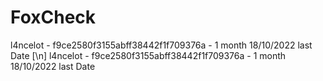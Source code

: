 # FoxCheck
l4ncelot - f9ce2580f3155abff38442f1f709376a - 1 month 18/10/2022 last Date [\n]
l4ncelot - f9ce2580f3155abff38442f1f709376a - 1 month 18/10/2022 last Date

